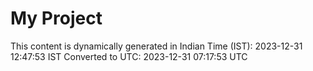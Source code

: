 # My Project

This content is dynamically generated in Indian Time (IST): 2023-12-31 12:47:53 IST
Converted to UTC: 2023-12-31 07:17:53 UTC
